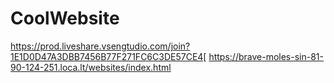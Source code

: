 # CoolWebsite
https://prod.liveshare.vsengtudio.com/join?1E1D0D47A3DBB7456B77F271FC6C3DE57CE4[
https://brave-moles-sin-81-90-124-251.loca.lt/websites/index.html
